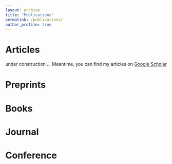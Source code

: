 ```yaml
---
layout: archive
title: "Publications"
permalink: /publications/
author_profile: true
---
```


<b>Articles</b>
======

under construction ...
Meantime, you can find my articles on [Google Scholar](https://scholar.google.com/citations?user=K30BViwAAAAJ&hl=en)


<b>Preprints</b>
======

<b>Books</b>
======

<b>Journal</b>
======

<b>Conference</b>
======

